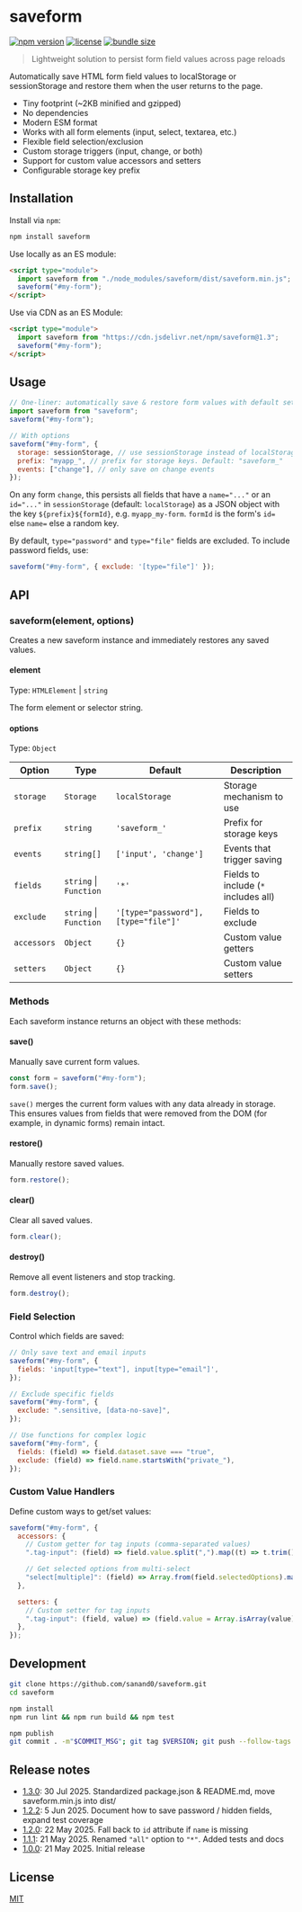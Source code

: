 # saveform

[![npm version](https://img.shields.io/npm/v/saveform.svg)](https://www.npmjs.com/package/saveform)
[![license](https://img.shields.io/npm/l/saveform.svg)](https://github.com/sanand0/saveform/blob/main/LICENSE)
[![bundle size](https://img.shields.io/bundlephobia/minzip/saveform)](https://bundlephobia.com/package/saveform)

> Lightweight solution to persist form field values across page reloads

Automatically save HTML form field values to localStorage or sessionStorage and restore them when the user returns to the page.

- Tiny footprint (~2KB minified and gzipped)
- No dependencies
- Modern ESM format
- Works with all form elements (input, select, textarea, etc.)
- Flexible field selection/exclusion
- Custom storage triggers (input, change, or both)
- Support for custom value accessors and setters
- Configurable storage key prefix

## Installation

Install via `npm`:

```bash
npm install saveform
```

Use locally as an ES module:

```html
<script type="module">
  import saveform from "./node_modules/saveform/dist/saveform.min.js";
  saveform("#my-form");
</script>
```

Use via CDN as an ES Module:

```html
<script type="module">
  import saveform from "https://cdn.jsdelivr.net/npm/saveform@1.3";
  saveform("#my-form");
</script>
```

## Usage

```js
// One-liner: automatically save & restore form values with default settings
import saveform from "saveform";
saveform("#my-form");

// With options
saveform("#my-form", {
  storage: sessionStorage, // use sessionStorage instead of localStorage
  prefix: "myapp_", // prefix for storage keys. Default: "saveform_"
  events: ["change"], // only save on change events
});
```

On any form `change`, this persists all fields that have a `name="..."` or an `id="..."` in `sessionStorage` (default: `localStorage`) as a JSON object with the key `${prefix}${formId}`, e.g. `myapp_my-form`. `formId` is the form's `id=` else `name=` else a random key.

By default, `type="password"` and `type="file"` fields are excluded. To include password fields, use:

```js
saveform("#my-form", { exclude: '[type="file"]' });
```

## API

### saveform(element, options)

Creates a new saveform instance and immediately restores any saved values.

#### element

Type: `HTMLElement` | `string`

The form element or selector string.

#### options

Type: `Object`

| Option      | Type                   | Default                              | Description                          |
| ----------- | ---------------------- | ------------------------------------ | ------------------------------------ |
| `storage`   | `Storage`              | `localStorage`                       | Storage mechanism to use             |
| `prefix`    | `string`               | `'saveform_'`                        | Prefix for storage keys              |
| `events`    | `string[]`             | `['input', 'change']`                | Events that trigger saving           |
| `fields`    | `string` \| `Function` | `'*'`                                | Fields to include (`*` includes all) |
| `exclude`   | `string` \| `Function` | `'[type="password"], [type="file"]'` | Fields to exclude                    |
| `accessors` | `Object`               | `{}`                                 | Custom value getters                 |
| `setters`   | `Object`               | `{}`                                 | Custom value setters                 |

### Methods

Each saveform instance returns an object with these methods:

#### save()

Manually save current form values.

```js
const form = saveform("#my-form");
form.save();
```

`save()` merges the current form values with any data already in storage. This ensures values
from fields that were removed from the DOM (for example, in dynamic forms) remain intact.

#### restore()

Manually restore saved values.

```js
form.restore();
```

#### clear()

Clear all saved values.

```js
form.clear();
```

#### destroy()

Remove all event listeners and stop tracking.

```js
form.destroy();
```

### Field Selection

Control which fields are saved:

```js
// Only save text and email inputs
saveform("#my-form", {
  fields: 'input[type="text"], input[type="email"]',
});

// Exclude specific fields
saveform("#my-form", {
  exclude: ".sensitive, [data-no-save]",
});

// Use functions for complex logic
saveform("#my-form", {
  fields: (field) => field.dataset.save === "true",
  exclude: (field) => field.name.startsWith("private_"),
});
```

### Custom Value Handlers

Define custom ways to get/set values:

```js
saveform("#my-form", {
  accessors: {
    // Custom getter for tag inputs (comma-separated values)
    ".tag-input": (field) => field.value.split(",").map((t) => t.trim()),

    // Get selected options from multi-select
    "select[multiple]": (field) => Array.from(field.selectedOptions).map((opt) => opt.value),
  },

  setters: {
    // Custom setter for tag inputs
    ".tag-input": (field, value) => (field.value = Array.isArray(value) ? value.join(", ") : value),
  },
});
```

## Development

```bash
git clone https://github.com/sanand0/saveform.git
cd saveform

npm install
npm run lint && npm run build && npm test

npm publish
git commit . -m"$COMMIT_MSG"; git tag $VERSION; git push --follow-tags
```

## Release notes

- [1.3.0](https://npmjs.com/package/saveform/v/1.3.0): 30 Jul 2025. Standardized package.json & README.md, move saveform.min.js into dist/
- [1.2.2](https://npmjs.com/package/saveform/v/1.2.2): 5 Jun 2025. Document how to save password / hidden fields, expand test coverage
- [1.2.0](https://npmjs.com/package/saveform/v/1.2.0): 22 May 2025. Fall back to `id` attribute if `name` is missing
- [1.1.1](https://npmjs.com/package/saveform/v/1.1.1): 21 May 2025. Renamed `"all"` option to `"*"`. Added tests and docs
- [1.0.0](https://npmjs.com/package/saveform/v/1.0.0): 21 May 2025. Initial release

## License

[MIT](LICENSE)
